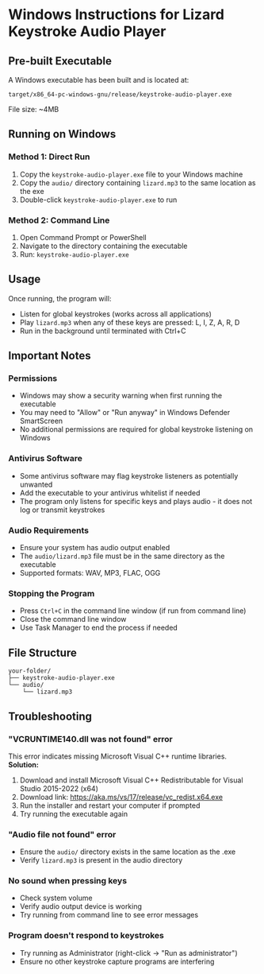 # Windows Instructions for Lizard Keystroke Audio Player

## Pre-built Executable

A Windows executable has been built and is located at:
```
target/x86_64-pc-windows-gnu/release/keystroke-audio-player.exe
```

File size: ~4MB

## Running on Windows

### Method 1: Direct Run
1. Copy the `keystroke-audio-player.exe` file to your Windows machine
2. Copy the `audio/` directory containing `lizard.mp3` to the same location as the exe
3. Double-click `keystroke-audio-player.exe` to run

### Method 2: Command Line
1. Open Command Prompt or PowerShell
2. Navigate to the directory containing the executable
3. Run: `keystroke-audio-player.exe`

## Usage

Once running, the program will:
- Listen for global keystrokes (works across all applications)
- Play `lizard.mp3` when any of these keys are pressed: L, I, Z, A, R, D
- Run in the background until terminated with Ctrl+C

## Important Notes

### Permissions
- Windows may show a security warning when first running the executable
- You may need to "Allow" or "Run anyway" in Windows Defender SmartScreen
- No additional permissions are required for global keystroke listening on Windows

### Antivirus Software
- Some antivirus software may flag keystroke listeners as potentially unwanted
- Add the executable to your antivirus whitelist if needed
- The program only listens for specific keys and plays audio - it does not log or transmit keystrokes

### Audio Requirements
- Ensure your system has audio output enabled
- The `audio/lizard.mp3` file must be in the same directory as the executable
- Supported formats: WAV, MP3, FLAC, OGG

### Stopping the Program
- Press `Ctrl+C` in the command line window (if run from command line)
- Close the command line window
- Use Task Manager to end the process if needed

## File Structure
```
your-folder/
├── keystroke-audio-player.exe
└── audio/
    └── lizard.mp3
```

## Troubleshooting

### "VCRUNTIME140.dll was not found" error
This error indicates missing Microsoft Visual C++ runtime libraries. **Solution:**
1. Download and install Microsoft Visual C++ Redistributable for Visual Studio 2015-2022 (x64)
2. Download link: https://aka.ms/vs/17/release/vc_redist.x64.exe
3. Run the installer and restart your computer if prompted
4. Try running the executable again

### "Audio file not found" error
- Ensure the `audio/` directory exists in the same location as the .exe
- Verify `lizard.mp3` is present in the audio directory

### No sound when pressing keys
- Check system volume
- Verify audio output device is working
- Try running from command line to see error messages

### Program doesn't respond to keystrokes
- Try running as Administrator (right-click → "Run as administrator")
- Ensure no other keystroke capture programs are interfering